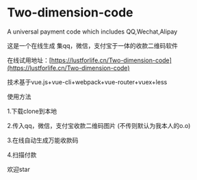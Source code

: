 # Two-dimension-code

A universal payment code which includes QQ,Wechat,Alipay

这是一个在线生成 集qq，微信，支付宝于一体的收款二维码软件

在线试用地址：[https://lustforlife.cn/Two-dimension-code](https://lustforlife.cn/Two-dimension-code)

技术基于vue.js+vue-cli+webpack+vue-router+vuex+less

使用方法

1.下载clone到本地

2.传入qq，微信，支付宝收款二维码图片 (不传则默认为我本人的o.o)

3.在线自动生成万能收款码

4.扫描付款

欢迎star
